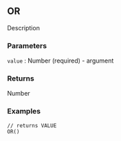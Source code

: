 ## OR

Description

### Parameters
`value` : Number (required) - argument

### Returns
Number

### Examples
```
// returns VALUE
OR()
```